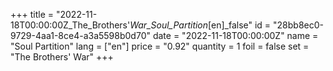 +++
title = "2022-11-18T00:00:00Z_The_Brothers'_War_Soul_Partition_[en]_false"
id = "28bb8ec0-9729-4aa1-8ce4-a3a5598b0d70"
date = "2022-11-18T00:00:00Z"
name = "Soul Partition"
lang = ["en"]
price = "0.92"
quantity = 1
foil = false
set = "The Brothers' War"
+++
